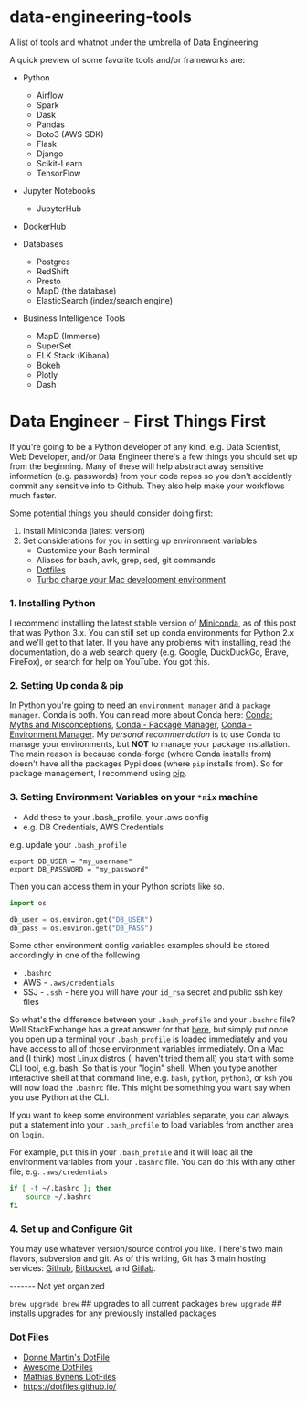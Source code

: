 # data-engineering-tools
A list of tools and whatnot under the umbrella of Data Engineering


A quick preview of some favorite tools and/or frameworks are:

- Python
  - Airflow
  - Spark
  - Dask
  - Pandas
  - Boto3 (AWS SDK)
  - Flask
  - Django
  - Scikit-Learn
  - TensorFlow
  
- Jupyter Notebooks
  - JupyterHub


- DockerHub


- Databases
  - Postgres
  - RedShift
  - Presto
  - MapD (the database)
  - ElasticSearch (index/search engine)
  
  
- Business Intelligence Tools
  - MapD (Immerse)
  - SuperSet
  - ELK Stack (Kibana)
  - Bokeh
  - Plotly
  - Dash


# Data Engineer - First Things First
If you're going to be a Python developer of any kind, e.g. Data Scientist, Web Developer, and/or Data Engineer there's a few things you should set up from the beginning. Many of these will help abstract away sensitive information (e.g. passwords) from your code repos so you don't accidently commit any sensitive info to Github. They also help make your workflows much faster.

Some potential things you should consider doing first:
1. Install Miniconda (latest version)
2. Set considerations for you in setting up environment variables
    - Customize your Bash terminal
    - Aliases for bash, awk, grep, sed, git commands
    - [Dotfiles](https://dotfiles.github.io/)
    - [Turbo charge your Mac development environment](https://www.mugo.ca/Blog/Turbo-charge-your-Mac-development-environment)


### 1. Installing Python
I recommend installing the latest stable version of [Miniconda](https://conda.io/miniconda.html), as of this post that was Python 3.x. You can still set up conda environments for Python 2.x and we'll get to that later. If you have any problems with installing, read the documentation, do a web search query (e.g. Google, DuckDuckGo, Brave, FireFox), or search for help on YouTube. You got this.


### 2. Setting Up conda & pip
In Python you're going to need an `environment manager` and a `package manager`. Conda is both. You can read more about Conda here: [Conda: Myths and Misconceptions](https://jakevdp.github.io/blog/2016/08/25/conda-myths-and-misconceptions/), [Conda - Package Manager](https://conda.io/docs/user-guide/tasks/manage-pkgs.html), [Conda - Environment Manager](https://conda.io/docs/user-guide/tasks/manage-environments.html). My _personal recommendation_ is to use Conda to manage your environments, but **NOT** to manage your package installation. The main reason is because conda-forge (where Conda installs from) doesn't have all the packages Pypi does (where `pip` installs from). So for package management, I recommend using [pip](https://pypi.org/project/pip/). 


### 3. Setting Environment Variables on your `*nix` machine
- Add these to your .bash_profile, your .aws config
- e.g. DB Credentials, AWS Credentials

e.g. update your `.bash_profile`
``` #.bash_profile
export DB_USER = "my_username"
export DB_PASSWORD = "my_password"
```

Then you can access them in your Python scripts like so.
``` python
import os

db_user = os.environ.get("DB_USER")
db_pass = os.environ.get("DB_PASS")

```

Some other environment config variables examples should be stored accordingly in one of the following
- `.bashrc`
- AWS - `.aws/credentials`
- SSJ - `.ssh` - here you will have your `id_rsa` secret and public ssh key files

So what's the difference between your `.bash_profile` and your `.bashrc` file? Well StackExchange has a great answer for that [here](https://apple.stackexchange.com/questions/51036/what-is-the-difference-between-bash-profile-and-bashrc), but simply put once you open up a terminal your `.bash_profile` is loaded immediately and you have access to all of those environment variables immediately. On a Mac and (I think) most Linux distros (I haven't tried them all) you start with some CLI tool, e.g. bash. So that is your "login" shell. When you type another interactive shell at that command line, e.g. `bash`, `python`, `python3`, or `ksh` you will now load the `.bashrc` file. This might be something you want say when you use Python at the CLI. 

If you want to keep some environment variables separate, you can always put a statement into your `.bash_profile` to load variables from another area on `login`. 

For example, put this in your `.bash_profile` and it will load all the environment variables from your `.bashrc` file. You can do this with any other file, e.g. `.aws/credentials`
```bash
if [ -f ~/.bashrc ]; then
    source ~/.bashrc
fi
```

### 4. Set up and Configure Git
You may use whatever version/source control you like. There's two main flavors, subversion and git. As of this writing, Git has 3 main hosting services: [Github](https://github.com/), [Bitbucket](https://bitbucket.org/), and [Gitlab](https://about.gitlab.com/).




------- Not yet organized

`brew upgrade brew` ## upgrades to all current packages
`brew upgrade` ## installs upgrades for any previously installed packages


### Dot Files
- [Donne Martin's DotFile](https://github.com/donnemartin/dev-setup)
- [Awesome DotFiles](https://github.com/webpro/awesome-dotfiles)
- [Mathias Bynens DotFiles](https://github.com/mathiasbynens/dotfiles)
- https://dotfiles.github.io/
